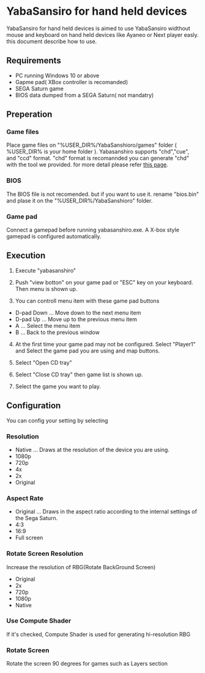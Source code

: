 # YabaSansiro for hand held devices

YabaSansiro for hand held devices is aimed to use YabaSansiro widthout mouse and keyboard on hand held devices like Ayaneo or Next player easly. this document describe how to use.

## Requirements

* PC running Windows 10 or above
* Gapme pad( XBox controller is recomanded)
* SEGA Saturn game
* BIOS data dumped from a SEGA Saturn( not mandatry)

## Preperation

### Game files

Place game files on "%USER_DIR%/YabaSanshioro/games" folder ( %USER_DIR% is your home folder ). Yabasanshiro supports "chd","cue", and "ccd" format. "chd" format is recomannded you can generate "chd" with the tool we provided. for more detail please refer [this page](https://www.uoyabause.org/static_pages/chd).

### BIOS 

The BIOS file is not recomended. but if you want to use it. rename "bios.bin" and plase it on the "%USER_DIR%/YabaSanshioro" folder.

### Game pad

Connect a gamepad before running yabasanshiro.exe. A X-box style gamepad is configured automatically.

## Execution

1. Execute "yabasanshiro"
2. Push "view botton" on your game pad or "ESC" key on your keyboard. Then menu is shown up.

3. You can controll menu item with these game pad buttons
 * D-pad Down ... Move down to the next menu item 
 * D-pad Up ... Move up to the previous menu item 
 * A ... Select the menu item
 * B ... Back to the previous window

4. At the first time your game pad may not be configured. Select "Player1" and Select the game pad you are using and map buttons.

5. Select "Open CD tray"
6. Select "Close CD tray" then game list is shown up.
7. Select the game you want to play.  

## Configuration

You can config your setting by selecting 

### Resolution

* Native ... Draws at the resolution of the device you are using.
* 1080p
* 720p
* 4x
* 2x
* Original

### Aspect Rate

* Original ... Draws in the aspect ratio according to the internal settings of the Sega Saturn.
* 4:3
* 16:9
* Full screen

### Rotate Screen Resolution

Increase the resolution of RBG(Rotate BackGround Screen)

* Original
* 2x
* 720p
* 1080p
* Native

### Use Compute Shader

If it's checked, Compute Shader is used for generating hi-resolution RBG

### Rotate Screen

Rotate the screen 90 degrees for games such as Layers section